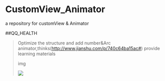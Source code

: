 # CustomView_Animator
a repository for customView & Animator

##QQ_HEALTH
>Optimize the structure and add number&Arc animator,thinks(http://www.jianshu.com/p/740c64ba15ac#) provide learning materials<p>
>img <p>
![](https://github.com/xsfelvis/CusTomView_Animator/blob/master/customView/app/src/main/java/xsf/customView/views/GIF1.gif) 
